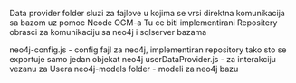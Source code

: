 Data provider folder sluzi za fajlove u kojima se vrsi direktna komunikacija sa bazom uz pomoc Neode OGM-a 
Tu ce biti implementirani Repositery obrasci za komunikaciju sa neo4j i sqlserver bazama

neo4j-config.js - config fajl za neo4j, implementiran repository tako sto se exportuje samo jedan objekat neo4j 
userDataProvider.js - za interakciju vezanu za Usera
neo4j-models folder - modeli za neo4j bazu
